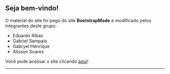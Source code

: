 <h2>Seja bem-vindo!</h2>

O material do site foi pego do site <b>BootstrapMade</b> e modificado pelos integrantes deste grupo:

  <ul>
  <li>Eduardo Ribas</li>
  <li>Gabriel Sampaio</li>
  <li>Gabryel Henrique</li>
  <li>Alisson Soares</li>
  </ul>
  
Você pode acessar o site clicando <a href="https://quartetoetec.github.io/livrodigital/">aqui</a>! 

<hr>
